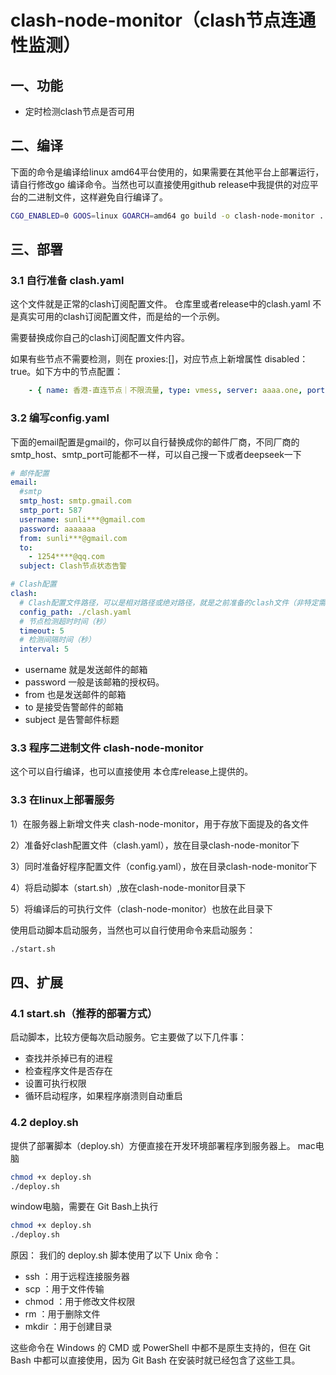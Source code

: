 
# clash-node-monitor（clash节点连通性监测）
## 一、功能
- 定时检测clash节点是否可用
## 二、编译
下面的命令是编译给linux amd64平台使用的，如果需要在其他平台上部署运行，请自行修改go 编译命令。当然也可以直接使用github release中我提供的对应平台的二进制文件，这样避免自行编译了。
```bash
CGO_ENABLED=0 GOOS=linux GOARCH=amd64 go build -o clash-node-monitor .
```

## 三、部署
### 3.1 自行准备 clash.yaml 
这个文件就是正常的clash订阅配置文件。 仓库里或者release中的clash.yaml 不是真实可用的clash订阅配置文件，而是给的一个示例。

需要替换成你自己的clash订阅配置文件内容。

如果有些节点不需要检测，则在 proxies:[]，对应节点上新增属性 disabled：true。如下方中的节点配置：
```yaml
    - { name: 香港-直连节点｜不限流量, type: vmess, server: aaaa.one, port: 80, uuid: 08f33264-9bb1-4c56-9623-e6f234ec8894, alterId: 0, cipher: auto, udp: true, network: ws, disabled: true}
```

### 3.2 编写config.yaml
下面的email配置是gmail的，你可以自行替换成你的邮件厂商，不同厂商的smtp_host、smtp_port可能都不一样，可以自己搜一下或者deepseek一下
```yaml
# 邮件配置
email:
  #smtp
  smtp_host: smtp.gmail.com
  smtp_port: 587
  username: sunli***@gmail.com
  password: aaaaaaa
  from: sunli***@gmail.com
  to:
    - 1254****@qq.com
  subject: Clash节点状态告警

# Clash配置
clash:
  # Clash配置文件路径，可以是相对路径或绝对路径，就是之前准备的clash文件（非特定需要 不用调整）
  config_path: ./clash.yaml
  # 节点检测超时时间（秒）
  timeout: 5
  # 检测间隔时间（秒）
  interval: 5
```
- username 就是发送邮件的邮箱
- password 一般是该邮箱的授权码。
- from 也是发送邮件的邮箱
- to 是接受告警邮件的邮箱
- subject 是告警邮件标题

### 3.3 程序二进制文件 clash-node-monitor
这个可以自行编译，也可以直接使用 本仓库release上提供的。

### 3.3 在linux上部署服务
1）在服务器上新增文件夹 clash-node-monitor，用于存放下面提及的各文件

2）准备好clash配置文件（clash.yaml），放在目录clash-node-monitor下

3）同时准备好程序配置文件（config.yaml），放在目录clash-node-monitor下

4）将启动脚本（start.sh）,放在clash-node-monitor目录下

5）将编译后的可执行文件（clash-node-monitor）也放在此目录下

使用启动脚本启动服务，当然也可以自行使用命令来启动服务：
```bash
./start.sh
```

## 四、扩展

### 4.1 start.sh（推荐的部署方式）
启动脚本，比较方便每次启动服务。它主要做了以下几件事：
- 查找并杀掉已有的进程
- 检查程序文件是否存在
- 设置可执行权限
- 循环启动程序，如果程序崩溃则自动重启

### 4.2 deploy.sh
提供了部署脚本（deploy.sh）方便直接在开发环境部署程序到服务器上。
mac电脑
```bash
chmod +x deploy.sh
./deploy.sh
```
window电脑，需要在 Git Bash上执行
```bash
chmod +x deploy.sh
./deploy.sh
```
原因：
我们的 deploy.sh 脚本使用了以下 Unix 命令：
- ssh ：用于远程连接服务器
- scp ：用于文件传输
- chmod ：用于修改文件权限
- rm ：用于删除文件
- mkdir ：用于创建目录

这些命令在 Windows 的 CMD 或 PowerShell 中都不是原生支持的，但在 Git Bash 中都可以直接使用，因为 Git Bash 在安装时就已经包含了这些工具。

